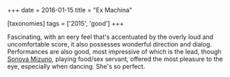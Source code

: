 +++
date = 2016-01-15
title = "Ex Machina"

[taxonomies]
tags = ['2015', 'good']
+++

Fascinating, with an eery feel that\'s accentuated by the overly loud
and uncomfortable score, it also possesses wonderful direction and
dialog. Performances are also good, most impressive of which is the
lead, though [Sonoya Mizuno], playing food/sex servant, offered the most
pleasure to the eye, especially when dancing. She\'s so perfect.

  [Sonoya Mizuno]: http://www.imdb.com/name/nm4420495

